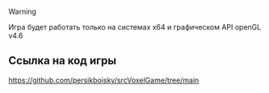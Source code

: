 > [!WARNING]
> Игра будет работать только на системах x64 и графическом API openGL v4.6


## Ссылка на код игры
 <https://github.com/persikboisky/srcVoxelGame/tree/main>
